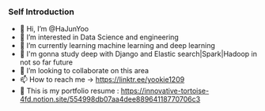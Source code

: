 ### Self Introduction

- 👋 Hi, I’m @HaJunYoo
- 👀 I’m interested in Data Science and engineering
- 🌱 I’m currently learning machine learning and deep learning
- 🌱 I'm gonna study deep with Django and Elastic search|Spark|Hadoop in not so far future
- 💞️ I’m looking to collaborate on this area
- 📫 How to reach me -> https://linktr.ee/yookie1209
- 👀  This is my portfolio resume : https://innovative-tortoise-4fd.notion.site/554998db07aa4dee88964118770706c3

<!---
HaJunYoo/HaJunYoo is a ✨ special ✨ repository because its `README.md` (this file) appears on your GitHub profile.
You can click the Preview link to take a look at your changes.
--->
